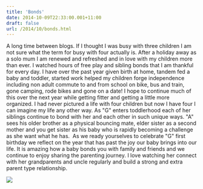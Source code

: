 ```yaml
---
title: 'Bonds'
date: 2014-10-09T22:33:00.001+11:00
draft: false
url: /2014/10/bonds.html
---
```


A long time between blogs. If I thought I was busy with three children I am not sure what the term for busy with four actually is. After a holiday away as a solo mum I am renewed and refreshed and in love with my children more than ever. I watched hours of free play and sibling bonds that I am thankful for every day. I have over the past year given birth at home, tandem fed a baby and toddler, started work helped my children forge independence including non adult commute to and from school on bike, bus and train, gone camping, rode bikes and gone on a date! I hope to continue much of this over the next year while getting fitter and getting a little more organized. I had never pictured a life with four children but now I have four I can imagine my life any other way. As "G" enters toddlerhood each of her siblings continue to bond with her and each other in such unique ways. "A" sees his older brother as a physical bouncing mate, elder sister as a second mother and you get sister as his baby who is rapidly becoming a challenge as she want what he has.  As we ready yourselves to celebrate "G" first birthday we reflect on the year that has past the joy our baby brings into our life. It is amazing how a baby bonds you with family and friends and we continue to enjoy sharing the parenting journey. I love watching her connect with her grandparents and uncle regularly and build a strong and extra parent type relationship.   

[![](https://lh6.googleusercontent.com/-4CUTzN-f-e8/VDZyiTEmgjI/AAAAAAAAAYc/7Vvcozv7uHg/s640/blogger-image-2099294632.jpg)](https://lh6.googleusercontent.com/-4CUTzN-f-e8/VDZyiTEmgjI/AAAAAAAAAYc/7Vvcozv7uHg/s640/blogger-image-2099294632.jpg)